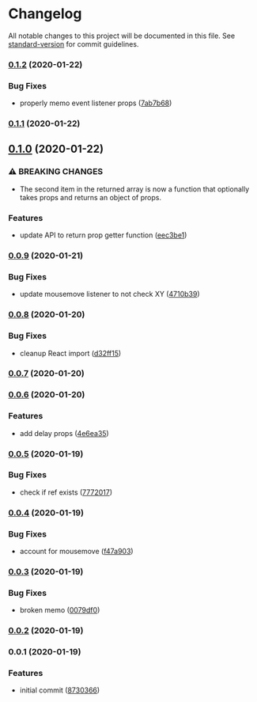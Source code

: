 # Changelog

All notable changes to this project will be documented in this file. See [standard-version](https://github.com/conventional-changelog/standard-version) for commit guidelines.

### [0.1.2](https://github.com/therealparmesh/use-hovering/compare/v0.1.1...v0.1.2) (2020-01-22)

### Bug Fixes

- properly memo event listener props ([7ab7b68](https://github.com/therealparmesh/use-hovering/commit/7ab7b68491a2a25bb6df6fca901c40217098e9d0))

### [0.1.1](https://github.com/therealparmesh/use-hovering/compare/v0.1.0...v0.1.1) (2020-01-22)

## [0.1.0](https://github.com/therealparmesh/use-hovering/compare/v0.0.9...v0.1.0) (2020-01-22)

### ⚠ BREAKING CHANGES

- The second item in the returned array is now a function that optionally takes props and returns an object of props.

### Features

- update API to return prop getter function ([eec3be1](https://github.com/therealparmesh/use-hovering/commit/eec3be13b0923364f00101b10b3101e290351e09))

### [0.0.9](https://github.com/therealparmesh/use-hovering/compare/v0.0.8...v0.0.9) (2020-01-21)

### Bug Fixes

- update mousemove listener to not check XY ([4710b39](https://github.com/therealparmesh/use-hovering/commit/4710b39328239846cd0f188b1ffa02117cd8c0d6))

### [0.0.8](https://github.com/therealparmesh/use-hovering/compare/v0.0.7...v0.0.8) (2020-01-20)

### Bug Fixes

- cleanup React import ([d32ff15](https://github.com/therealparmesh/use-hovering/commit/d32ff152b24cfb2b921f214eeb45818d9a491cec))

### [0.0.7](https://github.com/therealparmesh/use-hovering/compare/v0.0.6...v0.0.7) (2020-01-20)

### [0.0.6](https://github.com/therealparmesh/use-hovering/compare/v0.0.5...v0.0.6) (2020-01-20)

### Features

- add delay props ([4e6ea35](https://github.com/therealparmesh/use-hovering/commit/4e6ea35d69f2f418d67f68ac4986b7bd8c7ec5ba))

### [0.0.5](https://github.com/therealparmesh/use-hovering/compare/v0.0.4...v0.0.5) (2020-01-19)

### Bug Fixes

- check if ref exists ([7772017](https://github.com/therealparmesh/use-hovering/commit/7772017349225f77d19f88140ef82338091708ac))

### [0.0.4](https://github.com/therealparmesh/use-hovering/compare/v0.0.3...v0.0.4) (2020-01-19)

### Bug Fixes

- account for mousemove ([f47a903](https://github.com/therealparmesh/use-hovering/commit/f47a903723dc503c829ecf724a609d731f8f455c))

### [0.0.3](https://github.com/therealparmesh/use-hovering/compare/v0.0.2...v0.0.3) (2020-01-19)

### Bug Fixes

- broken memo ([0079df0](https://github.com/therealparmesh/use-hovering/commit/0079df02384fc1e66439b8d7555e1cb226de029c))

### [0.0.2](https://github.com/therealparmesh/use-hovering/compare/v0.0.1...v0.0.2) (2020-01-19)

### 0.0.1 (2020-01-19)

### Features

- initial commit ([8730366](https://github.com/therealparmesh/use-hovering/commit/8730366a195748c89b5f947f4df9c251d0faf3f5))
